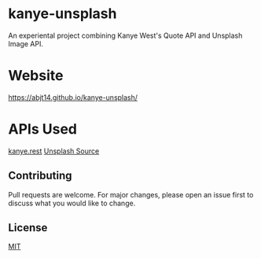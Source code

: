 # kanye-unsplash
An experiental project combining Kanye West's Quote API and Unsplash Image API.

# Website
https://abjt14.github.io/kanye-unsplash/

# APIs Used
[kanye.rest](https://kanye.rest/ )
[Unsplash Source](https://source.unsplash.com/)

## Contributing
Pull requests are welcome. For major changes, please open an issue first to discuss what you would like to change.

## License
[MIT](https://choosealicense.com/licenses/mit/)
